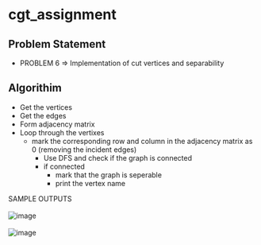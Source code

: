 # cgt_assignment


## Problem Statement
- PROBLEM 6 => Implementation of cut vertices and separability

## Algorithim
- Get the vertices
- Get the edges
- Form adjacency matrix
- Loop through the vertixes
    - mark the corresponding row and column in the adjacency matrix as 0 (removing the incident edges)
        - Use DFS and check if the graph is connected
        - if connected
            - mark that the graph is seperable
            - print the vertex name
 
 SAMPLE OUTPUTS<br><br>
![image](https://user-images.githubusercontent.com/84980036/204102005-baa43b03-31b7-4a44-b656-829665617fde.png)
<br><br>
![image](https://user-images.githubusercontent.com/84980036/204102043-0ba81c00-ae84-44d7-a862-37fc111d5441.png)
